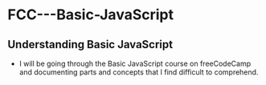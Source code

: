 # FCC---Basic-JavaScript

## Understanding Basic JavaScript

- I will be going through the Basic JavaScript course on freeCodeCamp and documenting parts and concepts that I find difficult to comprehend. 
